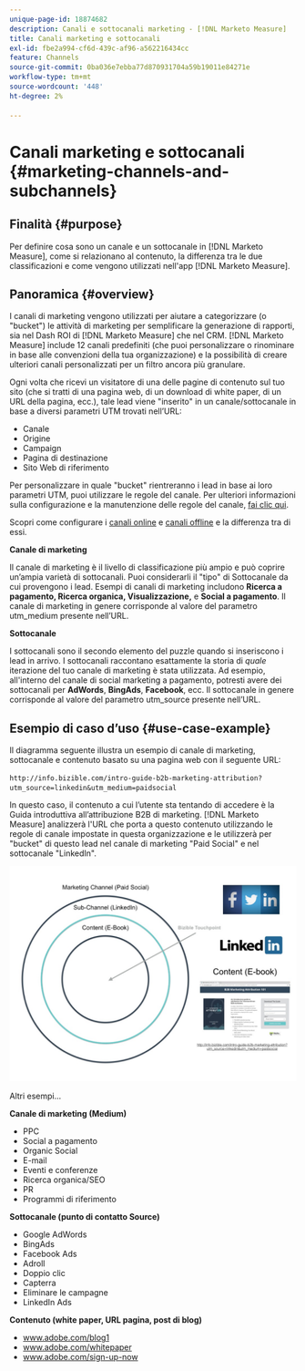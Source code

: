 ```yaml
---
unique-page-id: 18874682
description: Canali e sottocanali marketing - [!DNL Marketo Measure]
title: Canali marketing e sottocanali
exl-id: fbe2a994-cf6d-439c-af96-a562216434cc
feature: Channels
source-git-commit: 0ba036e7ebba77d870931704a59b19011e84271e
workflow-type: tm+mt
source-wordcount: '448'
ht-degree: 2%

---
```


# Canali marketing e sottocanali {#marketing-channels-and-subchannels}

## Finalità {#purpose}

Per definire cosa sono un canale e un sottocanale in [!DNL Marketo Measure], come si relazionano al contenuto, la differenza tra le due classificazioni e come vengono utilizzati nell&#39;app [!DNL Marketo Measure].

## Panoramica {#overview}

I canali di marketing vengono utilizzati per aiutare a categorizzare (o &quot;bucket&quot;) le attività di marketing per semplificare la generazione di rapporti, sia nel Dash ROI di [!DNL Marketo Measure] che nel CRM. [!DNL Marketo Measure] include 12 canali predefiniti (che puoi personalizzare o rinominare in base alle convenzioni della tua organizzazione) e la possibilità di creare ulteriori canali personalizzati per un filtro ancora più granulare.

Ogni volta che ricevi un visitatore di una delle pagine di contenuto sul tuo sito (che si tratti di una pagina web, di un download di white paper, di un URL della pagina, ecc.), tale lead viene &quot;inserito&quot; in un canale/sottocanale in base a diversi parametri UTM trovati nell’URL:

* Canale
* Origine
* Campaign
* Pagina di destinazione
* Sito Web di riferimento

Per personalizzare in quale &quot;bucket&quot; rientreranno i lead in base ai loro parametri UTM, puoi utilizzare le regole del canale. Per ulteriori informazioni sulla configurazione e la manutenzione delle regole del canale, [fai clic qui](/help/channel-tracking-and-setup/online-channels/online-custom-channel-setup.md).

Scopri come configurare i [canali online](/help/channel-tracking-and-setup/online-channels/online-custom-channel-setup.md) e [canali offline](/help/channel-tracking-and-setup/offline-channels/offline-custom-channel-setup.md) e la differenza tra di essi.

**Canale di marketing**

Il canale di marketing è il livello di classificazione più ampio e può coprire un’ampia varietà di sottocanali. Puoi considerarli il &quot;tipo&quot; di Sottocanale da cui provengono i lead. Esempi di canali di marketing includono **Ricerca a pagamento, Ricerca organica, Visualizzazione,** e **Social a pagamento**. Il canale di marketing in genere corrisponde al valore del parametro utm_medium presente nell’URL.

**Sottocanale**

I sottocanali sono il secondo elemento del puzzle quando si inseriscono i lead in arrivo. I sottocanali raccontano esattamente la storia di _quale_ iterazione del tuo canale di marketing è stata utilizzata. Ad esempio, all&#39;interno del canale di social marketing a pagamento, potresti avere dei sottocanali per **AdWords**, **BingAds**, **Facebook**, ecc. Il sottocanale in genere corrisponde al valore del parametro utm_source presente nell’URL.

## Esempio di caso d’uso {#use-case-example}

Il diagramma seguente illustra un esempio di canale di marketing, sottocanale e contenuto basato su una pagina web con il seguente URL:

`http://info.bizible.com/intro-guide-b2b-marketing-attribution?utm_source=linkedin&utm_medium=paidsocial`

In questo caso, il contenuto a cui l’utente sta tentando di accedere è la Guida introduttiva all’attribuzione B2B di marketing. [!DNL Marketo Measure] analizzerà l&#39;URL che porta a questo contenuto utilizzando le regole di canale impostate in questa organizzazione e le utilizzerà per &quot;bucket&quot; di questo lead nel canale di marketing &quot;Paid Social&quot; e nel sottocanale &quot;LinkedIn&quot;.

![](assets/1.jpg)

Altri esempi...

**Canale di marketing (Medium)**

* PPC
* Social a pagamento
* Organic Social
* E-mail
* Eventi e conferenze
* Ricerca organica/SEO
* PR
* Programmi di riferimento

**Sottocanale (punto di contatto Source)**

* Google AdWords
* BingAds
* Facebook Ads
* Adroll
* Doppio clic
* Capterra
* Eliminare le campagne
* LinkedIn Ads

**Contenuto (white paper, URL pagina, post di blog)**

* www.adobe.com/blog1
* www.adobe.com/whitepaper
* www.adobe.com/sign-up-now

